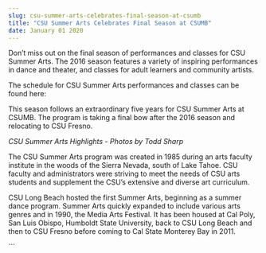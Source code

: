 ```yaml
---
slug: csu-summer-arts-celebrates-final-season-at-csumb
title: "CSU Summer Arts Celebrates Final Season at CSUMB"
date: January 01 2020
---
```


 
<p>
  Don’t miss out on the final season of performances and classes for CSU Summer
  Arts. The 2016 season features a variety of inspiring performances in dance
  and theater, and classes for adult learners and community artists.
</p>
<p>
  The schedule for CSU Summer Arts performances and classes can be found here:
</p>
<p>
  This season follows an extraordinary five years for CSU Summer Arts at CSUMB.
  The program is taking a final bow after the 2016 season and relocating to CSU
  Fresno.
</p>
<p><em>CSU Summer Arts Highlights &#45; Photos by Todd Sharp</em></p>
<p>
  The CSU Summer Arts program was created in 1985 during an arts faculty
  institute in the woods of the Sierra Nevada, south of Lake Tahoe. CSU faculty
  and administrators were striving to meet the needs of CSU arts students and
  supplement the CSU’s extensive and diverse art curriculum.
</p>
<p>
  CSU Long Beach hosted the first Summer Arts, beginning as a summer dance
  program. Summer Arts quickly expanded to include various arts genres and in
  1990, the Media Arts Festival. It has been housed at Cal Poly, San Luis
  Obispo, Humboldt State University, back to CSU Long Beach and then to CSU
  Fresno before coming to Cal State Monterey Bay in 2011.
</p>
```
